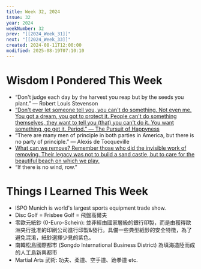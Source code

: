 ```yaml
---
title: Week 32, 2024
issue: 32
year: 2024
weekNumber: 32
prev: "[[2024_Week_31]]"
next: "[[2024_Week_33]]"
created: 2024-08-11T12:00:00
modified: 2025-08-19T07:10:10
---
```


# Wisdom I Pondered This Week

* “Don't judge each day by the harvest you reap but by the seeds you plant.” — Robert Louis Stevenson
* [“Don't ever let someone tell you, you can't do something. Not even me. You got a dream, you got to protect it. People can't do something themselves, they want to tell you (that) you can't do it. You want something, go get it. Period.” — The Pursuit of Happyness](https://www.youtube.com/watch?v=UZb2NOHPA2A&ab_channel=Movieclips)
* “There are many men of principle in both parties in America, but there is no party of principle.” ― Alexis de Tocqueville
* [What can we remove? Remember those who did the invisible work of removing. Their legacy was not to build a sand castle, but to care for the beautiful beach on which we play.](https://stephango.com/remove)
* “If there is no wind, row.”

# Things I Learned This Week

* ISPO Munich is world's largest sports equipment trade show.
* Disc Golf = Frisbee Golf = 飛盤高爾夫
* 零歐元紙鈔 (0-Euro-Schein): 並非經由國家層級的銀行印製，而是由獲得歐洲央行批准的印刷公司進行印製\&發行。具備一些典型紙鈔的安全特徵，為了避免混淆，紙鈔選擇少見的紫色。
* 南韓松島國際都市 (Songdo International Business District) 為填海造陸而成的人工島新興都市
* Martial Arts 武術: 功夫、柔道、空手道、跆拳道 etc.
